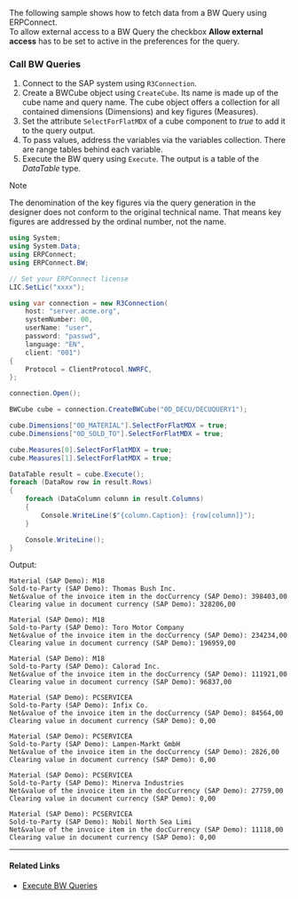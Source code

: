 The following sample shows how to fetch data from a BW Query using ERPConnect.\
To allow external access to a BW Query the checkbox **Allow external access** has to be set to active in the preferences for the query.

### Call BW Queries

1. Connect to the SAP system using `R3Connection`.
1. Create a BWCube object using `CreateCube`. Its name is made up of the cube name and query name. The cube object offers a collection for all contained dimensions (Dimensions) and key figures (Measures).
1. Set the attribute `SelectForFlatMDX` of a cube component to *true* to add it to the query output.
1. To pass values, address the variables via the variables collection. There are range tables behind each variable.
1. Execute the BW query using `Execute`. The output is a table of the *DataTable* type.

Note

The denomination of the key figures via the query generation in the designer does not conform to the original technical name. That means key figures are addressed by the ordinal number, not the name.

```csharp
using System;
using System.Data;
using ERPConnect;
using ERPConnect.BW;

// Set your ERPConnect license
LIC.SetLic("xxxx");

using var connection = new R3Connection(
    host: "server.acme.org",
    systemNumber: 00,
    userName: "user",
    password: "passwd",
    language: "EN",
    client: "001")
{
    Protocol = ClientProtocol.NWRFC,
};

connection.Open();

BWCube cube = connection.CreateBWCube("0D_DECU/DECUQUERY1");

cube.Dimensions["0D_MATERIAL"].SelectForFlatMDX = true;
cube.Dimensions["0D_SOLD_TO"].SelectForFlatMDX = true;

cube.Measures[0].SelectForFlatMDX = true;
cube.Measures[1].SelectForFlatMDX = true;

DataTable result = cube.Execute();
foreach (DataRow row in result.Rows)
{
    foreach (DataColumn column in result.Columns)
    {
        Console.WriteLine($"{column.Caption}: {row[column]}");
    }

    Console.WriteLine();
}

```

Output:

```text
Material (SAP Demo): M18
Sold-to-Party (SAP Demo): Thomas Bush Inc.
Net&value of the invoice item in the docCurrency (SAP Demo): 398403,00
Clearing value in document currency (SAP Demo): 328206,00

Material (SAP Demo): M18
Sold-to-Party (SAP Demo): Toro Motor Company
Net&value of the invoice item in the docCurrency (SAP Demo): 234234,00
Clearing value in document currency (SAP Demo): 196959,00

Material (SAP Demo): M18
Sold-to-Party (SAP Demo): Calorad Inc.
Net&value of the invoice item in the docCurrency (SAP Demo): 111921,00
Clearing value in document currency (SAP Demo): 96837,00

Material (SAP Demo): PCSERVICEA
Sold-to-Party (SAP Demo): Infix Co.
Net&value of the invoice item in the docCurrency (SAP Demo): 84564,00
Clearing value in document currency (SAP Demo): 0,00

Material (SAP Demo): PCSERVICEA
Sold-to-Party (SAP Demo): Lampen-Markt GmbH
Net&value of the invoice item in the docCurrency (SAP Demo): 2826,00
Clearing value in document currency (SAP Demo): 0,00

Material (SAP Demo): PCSERVICEA
Sold-to-Party (SAP Demo): Minerva Industries
Net&value of the invoice item in the docCurrency (SAP Demo): 27759,00
Clearing value in document currency (SAP Demo): 0,00

Material (SAP Demo): PCSERVICEA
Sold-to-Party (SAP Demo): Nobil North Sea Limi
Net&value of the invoice item in the docCurrency (SAP Demo): 11118,00
Clearing value in document currency (SAP Demo): 0,00

```

______________________________________________________________________

#### Related Links

- [Execute BW Queries](../../../samples/execute-bw-queries/)
